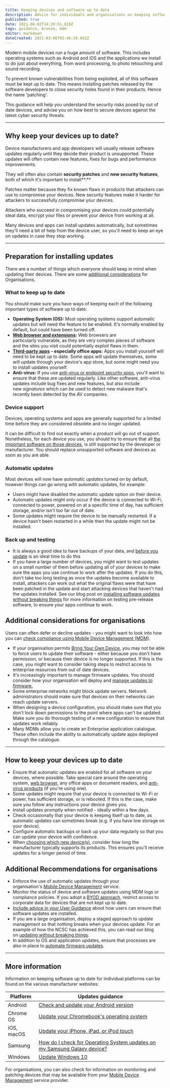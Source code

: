 ```yaml
---
title: Keeping devices and software up to date
description: Advice for individuals and organisations on keeping software on smartphones, tablets, laptops and desktop PCs up to date.
published: true
date: 2021-06-02T14:29:51.810Z
tags: guidance, bronze, mdm
editor: markdown
dateCreated: 2021-03-06T02:46:26.042Z
---
```


Modern mobile devices run a huge amount of software. This includes operating systems such as Android and iOS and the applications we install to do just about everything, from word processing, to photo retouching and sound recording.

To prevent known vulnerabilities from being exploited, all of this software must be kept up to date. This means installing patches released by the software developers to close security holes found in their products. Hence the name 'patching'.

This guidance will help you understand the security risks posed by out of date devices, and advise you on how best to secure devices against the latest cyber security threats.

---

## Why keep your devices up to date?

Device manufacturers and app developers will usually release software updates regularly until they decide their product is unsupported. These updates will often contain new features, fixes for bugs and performance improvements.

They will often also contain **security patches** and **new security features**, both of which it's important to install**.** 

Patches matter because they fix known flaws in products that attackers can use to compromise your devices. New security features make it harder for attackers to successfully compromise your devices.

Attackers who succeed in compromising your devices could potentially steal data, encrypt your files or prevent your device from working at all.

Many devices and apps can install updates automatically, but sometimes they'll need a bit of help from the device user, so you'll need to keep an eye on updates in case they stop working.

---

## Preparation for installing updates

There are a number of things which everyone should keep in mind when updating their devices. There are some [additional considerations](https://www.ncsc.gov.uk/collection/mobile-device-guidance/keeping-devices-and-software-up-to-date#orgs1) for Organisations.

### **What to keep up to date**

You should make sure you have ways of keeping each of the following important types of software up to date:

-   **Operating System (OS):** Most operating systems support automatic updates but will need the feature to be enabled. It's normally enabled by default, but could have been turned off.
-   [**Web browser and extensions**](https://www.ncsc.gov.uk/collection/mobile-device-guidance/managing-web-browser-security)**:** Web browsers are particularly vulnerable, as they are very complex pieces of software and the sites you visit could potentially exploit flaws in them.
-   [**Third-party apps**](https://www.ncsc.gov.uk/collection/mobile-device-guidance/using-third-party-applications) **- especially office apps:** Apps you install yourself will need to be kept up to date. Some apps will update themselves, some will update through your device's app store, but some might need you to install updates yourself.
-   **Anti-virus:** If you use [anti-virus or endpoint security apps](https://www.ncsc.gov.uk/collection/mobile-device-guidance/antivirus-and-other-security-software), you'll want to ensure that these are updated regularly. Like other software, anti-virus updates include bug fixes and new features, but also include new *signatures* which can be used to detect new malware that's recently been detected by the AV companies.

### **Device support**

Devices, operating systems and apps are generally supported for a limited time before they are considered obsolete and no longer updated.

It can be difficult to find out exactly when a product will go out of support. Nonetheless, for each device you use, you should try to ensure that all [the important software on those devices](https://www.ncsc.gov.uk/collection/mobile-device-guidance/keeping-devices-and-software-up-to-date#important), is still supported by the developer or manufacturer. You should replace unsupported software and devices as soon as you are able.

### **Automatic updates**

Most devices will now have *automatic updates* turned on by default, however things can go wrong with automatic updates, for example:

-   Users might have disabled the automatic update option on their device.
-   Automatic updates might only occur if the device is connected to Wi-Fi, connected to power, powered on at a specific time of day, has sufficient storage, and/or isn't too far out of date.
-   Some updates might require the device to be manually restarted. If a device hasn't been restarted in a while then the update might not be installed.

### **Back up and testing**

-   It is always a good idea to have backups of your data, and [before you update](https://www.ncsc.gov.uk/blog-post/offline-backups-in-an-online-world) is an ideal time to do this
-   If you have a large number of devices, you might want to test updates on a small number of them before updating all of your devices to make sure the apps you use continue to work after the updates. If you do this, don't take too long testing as once the updates become available to install, attackers can work out what the original flaws were that have been patched in the update and start attacking devices that haven't had the updates installed. See our blog post on [installing software updates without breaking things](https://www.ncsc.gov.uk/blog-post/ncsc-it-installing-software-updates-without-breaking-things) for more information on testing pre-release software, to ensure your apps continue to work. 

## Additional considerations for organisations

Users can often defer or decline updates - you might want to look into how you can [check compliance using Mobile Device Management (MDM)](https://www.ncsc.gov.uk/collection/mobile-device-guidance/choosing-and-using-mobile-device-management-services).

-   If your organisation permits [Bring Your Own Device](https://www.ncsc.gov.uk/collection/mobile-device-guidance/bring-your-own-device), you may not be able to force users to update their software - either because you don't have permission, or because their device is no longer supported. If this is the case, you might want to consider taking steps to restrict access to enterprise resources from out of date devices.
-   It's increasingly important to manage firmware updates. You should consider how your organisation will deploy and [manage updates to firmware.](https://www.ncsc.gov.uk/collection/mobile-device-guidance/managing-mobile-device-firmware)
-   Some enterprise networks might block update servers. Network administrators should make sure that devices on their networks can reach update servers.
-   When designing a device configuration, you should make sure that you don't lock down permissions to the point where apps can't be updated. Make sure you do thorough testing of a new configuration to ensure that updates work reliably.
-   Many MDMs allow you to create an Enterprise application catalogue. These often include the ability to automatically update apps deployed through the catalogue.

---

## How to keep your devices up to date

-   Ensure that automatic updates are enabled for all software on your devices, where possible. Take special care around the operating system, [web browser](https://www.ncsc.gov.uk/collection/mobile-device-guidance/managing-web-browser-security), any office apps or document readers, and [anti-virus products](https://www.ncsc.gov.uk/collection/mobile-device-guidance/antivirus-and-other-security-software) (if you're using one).
-   Some updates might require that your device is connected to Wi-Fi or power, has sufficient storage, or is rebooted. If this is the case, make sure you follow any instructions your device gives you.
-   Install updates promptly when notified - ideally within a few days.
-   Check occasionally that your device is keeping itself up to date, as automatic updates can sometimes break (e.g. if you have low storage on your device).
-   Configure automatic backups or back up your data regularly so that you can update your device with confidence.
-   When [choosing which new device(s)](https://www.ncsc.gov.uk/collection/mobile-device-guidance/choosing-devices), consider how long the manufacturer typically supports its products. This ensures you'll receive updates for a longer period of time.

## Additional Recommendations for organisations

-   Enforce the use of automatic updates through your organisation's [Mobile Device Management](https://www.ncsc.gov.uk/collection/mobile-device-guidance/choosing-and-using-mobile-device-management-services) service.
-   Monitor the status of device and software updates using MDM logs or compliance policies. If you adopt a [BYOD approach](https://www.ncsc.gov.uk/collection/mobile-device-guidance/bring-your-own-device), restrict access to corporate data for devices that are not kept up to date.
-   [Include advice in your User Guidance](https://www.ncsc.gov.uk/collection/mobile-device-guidance/advising-end-users) about how users can ensure that software updates are installed.
-   If you are a large organisation, deploy a staged approach to update management so that nothing breaks when your devices update. For an example of how the NCSC has achieved this, you can read our blog on [updating without breaking things](https://www.ncsc.gov.uk/blog-post/ncsc-it-installing-software-updates-without-breaking-things).
-   In addition to OS and application updates, ensure that processes are also in place to [automate firmware updates](https://www.ncsc.gov.uk/collection/mobile-device-guidance/managing-mobile-device-firmware).

---

## More information

Information on keeping software up to date for individual platforms can be found on the various manufacturer websites:

| **Platform** | **Updates guidance** |
| --- | --- |
| Android | [Check and update your Android version](https://support.google.com/android/answer/7680439?hl=en-GB) |
| Chrome OS | [Update your Chromebook's operating system](https://support.google.com/chromebook/answer/177889?hl=en-GB) |
| iOS, macOS | [Update your iPhone, iPad, or iPod touch](https://support.apple.com/en-gb/HT204204) |
| Samsung | [How do I check for Operating System updates on my Samsung Galaxy device?](https://www.samsung.com/uk/support/mobile-devices/how-do-i-check-for-operating-system-updates-on-my-samsung-galaxy-device/) |
| Windows | [Update Windows 10](https://support.microsoft.com/en-gb/help/4027667/windows-10-update) |

For organisations, you can also check for information on monitoring and patching devices that may be available from your [Mobile Device Management](https://www.ncsc.gov.uk/collection/mobile-device-guidance/choosing-and-using-mobile-device-management-services) service provider.
